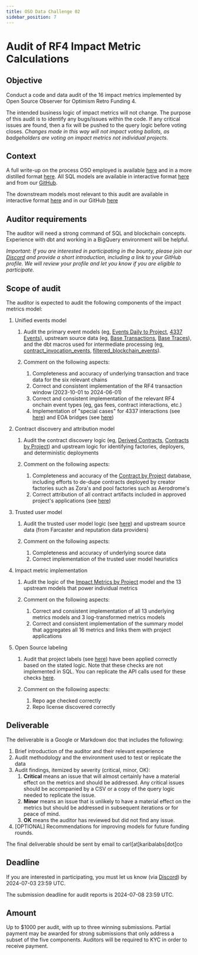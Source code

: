 ```yaml
---
title: OSO Data Challenge 02
sidebar_position: 7
---
```


# Audit of RF4 Impact Metric Calculations

## Objective

Conduct a code and data audit of the 16 impact metrics implemented by Open Source Observer for Optimism Retro Funding 4.

The intended business logic of impact metrics will not change. The purpose of this audit is to identify any bugs/issues within the code. If any critical issues are found, then a fix will be pushed to the query logic before voting closes. _Changes made in this way will not impact voting ballots, as badgeholders are voting on impact metrics not individual projects._

## Context

A full write-up on the process OSO employed is available [here](https://mirror.xyz/cerv1.eth/0s05D8YqJwezhJpOn9PEx_jLihvTqtFxw0R4_6nFl5I) and in a more distilled format [here](/blog/2024-06-29-impact-metrics-rf4-deep-dive/index). All SQL models are available in interactive format [here](https://models.opensource.observer/#!/overview) and from our [GitHub](https://github.com/opensource-observer/oso/tree/main/warehouse/dbt/models).

The downstream models most relevant to this audit are available in interactive format [here](https://models.opensource.observer/#!/model/model.opensource_observer.rf4_impact_metrics_by_project) and in our GitHub [here](https://github.com/opensource-observer/oso/tree/main/warehouse/dbt/models/marts/superchain.)

## Auditor requirements

The auditor will need a strong command of SQL and blockchain concepts. Experience with dbt and working in a BigQuery environment will be helpful.

_Important: If you are interested in participating in the bounty, please join our [Discord](https://opensource.observer/discord) and provide a short introduction, including a link to your GitHub profile. We will review your profile and let you know if you are eligible to participate._

## Scope of audit

The auditor is expected to audit the following components of the impact metrics model:

1. Unified events model

   1. Audit the primary event models (eg, [Events Daily to Project](https://models.opensource.observer/#!/model/model.opensource_observer.rf4_events_daily_to_project), [4337 Events](https://models.opensource.observer/#!/model/model.opensource_observer.rf4_4337_events)), upstream source data (eg, [Base Transactions](https://models.opensource.observer/#!/model/model.opensource_observer.int_base_transactions), [Base Traces](https://models.opensource.observer/#!/model/model.opensource_observer.int_base_traces)), and the dbt macros used for intermediate processing (eg, [contract_invocation_events](https://github.com/opensource-observer/oso/blob/main/warehouse/dbt/macros/models/contract_invocation_events_with_l1.sql), [filtered_blockchain_events](https://github.com/opensource-observer/oso/blob/main/warehouse/dbt/macros/models/filtered_blockchain_events.sql)).
   2. Comment on the following aspects:

      1. Completeness and accuracy of underlying transaction and trace data for the six relevant chains
      2. Correct and consistent implementation of the RF4 transaction window (2023-10-01 to 2024-06-01)
      3. Correct and consistent implementation of the relevant RF4 onchain event types (eg, gas fees, contract interactions, etc.)
      4. Implementation of "special cases" for 4337 interactions (see [here](https://github.com/opensource-observer/oso/blob/main/warehouse/dbt/models/marts/superchain/rf4_4337_events.sql)) and EOA bridges (see [here](https://github.com/opensource-observer/oso/blob/main/warehouse/dbt/macros/models/contract_invocation_events_with_l1.sql#L5))

2. Contract discovery and attribution model

   1. Audit the contract discovery logic (eg, [Derived Contracts](https://models.opensource.observer/#!/model/model.opensource_observer.int_derived_contracts), [Contracts by Project](https://models.opensource.observer/#!/model/model.opensource_observer.int_contracts_by_project)) and upstream logic for identifying factories, deployers, and deterministic deployments
   2. Comment on the following aspects:

      1. Completeness and accuracy of the [Contract by Project](https://github.com/opensource-observer/insights/blob/main/analysis/optimism/retrofunding4/data/op_rf4_contracts_by_project.parquet) database, including efforts to de-dupe contracts deployed by creator factories such as Zora's and pool factories such as Aerodrome's
      2. Correct attribution of all contract artifacts included in approved project's applications (see [here](https://github.com/opensource-observer/insights/blob/main/analysis/optimism/retrofunding4/data/op_rf4_contracts_by_application.csv))

3. Trusted user model

   1. Audit the trusted user model logic (see [here](https://models.opensource.observer/#!/model/model.opensource_observer.rf4_trusted_users)) and upstream source data (from Farcaster and reputation data providers)
   2. Comment on the following aspects:

      1. Completeness and accuracy of underlying source data
      2. Correct implementation of the trusted user model heuristics

4. Impact metric implementation

   1. Audit the logic of the [Impact Metrics by Project](https://models.opensource.observer/#!/model/model.opensource_observer.rf4_impact_metrics_by_project) model and the 13 upstream models that power individual metrics
   2. Comment on the following aspects:

      1. Correct and consistent implementation of all 13 underlying metrics models and 3 log-transformed metrics models
      2. Correct and consistent implementation of the summary model that aggregates all 16 metrics and links them with project applications

5. Open Source labeling

   1. Audit that project labels (see [here](https://docs.google.com/spreadsheets/d/1f6zQCCR2OmaM7bsjVU22YcVP4J_JmLaEKLc-YIDjCkw/edit?gid=88938804#gid=88938804)) have been applied correctly based on the stated logic. Note that these checks are not implemented in SQL. You can replicate the API calls used for these checks [here](https://docs.google.com/document/d/187487ksRqjD2hNVtxCFwomP58gvAN0Gz_sXyO5NsJA0/edit?usp=sharing).
   2. Comment on the following aspects:

      1. Repo age checked correctly
      2. Repo license discovered correctly

## Deliverable

The deliverable is a Google or Markdown doc that includes the following:

1. Brief introduction of the auditor and their relevant experience
2. Audit methodology and the environment used to test or replicate the data
3. Audit findings, itemized by severity (critical, minor, OK):
   1. **Critical** means an issue that will almost certainly have a material effect on the metrics and should be addressed. Any critical issues should be accompanied by a CSV or a copy of the query logic needed to replicate the issue.
   2. **Minor** means an issue that is unlikely to have a material effect on the metrics but should be addressed in subsequent iterations or for peace of mind.
   3. **OK** means the auditor has reviewed but did not find any issue.
4. [OPTIONAL] Recommendations for improving models for future funding rounds.

The final deliverable should be sent by email to carl[at]karibalabs[dot]co

## Deadline

If you are interested in participating, you must let us know (via [Discord](https://opensource.observer/discord)) by 2024-07-03 23:59 UTC.

The submission deadline for audit reports is 2024-07-08 23:59 UTC.

## Amount

Up to $1000 per audit, with up to three winning submissions. Partial payment may be awarded for strong submissions that only address a subset of the five components. Auditors will be required to KYC in order to receive payment.
